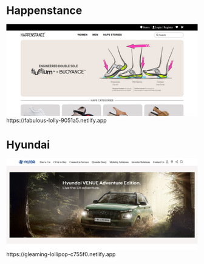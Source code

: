 <h1> Happenstance </h1>
<a href="https://fabulous-lolly-9051a5.netlify.app"><img src="Happenstance.png"></a>
https://fabulous-lolly-9051a5.netlify.app


<h1> Hyundai </h1>
<a href="https://gleaming-lollipop-c755f0.netlify.app"><img src="hyundai.png"></a>
https://gleaming-lollipop-c755f0.netlify.app
